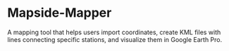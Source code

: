 # Mapside-Mapper
A mapping tool that helps users import coordinates, create KML files with lines connecting specific stations, and visualize them in Google Earth Pro.
